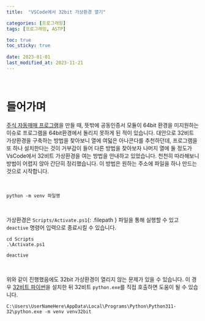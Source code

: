 ```yaml
---
title:  "VSCode에서 32bit 가상환경 열기"

categories: [프로그래밍]
tags: [프로그래밍, ASTP]

toc: true
toc_sticky: true
 
date: 2023-01-01
last_modified_at: 2023-11-21
---
```


<br>

# 들어가며

[주식 자동매매 프로그램](https://kiw6024.github.io/posts/ASTP/)을 만들 때, 뜻밖에 공동인증서 모듈이 64bit 환경을 미지원하는 이슈로 프로그램을 64bit환경에서 돌리지 못하게 된 적이 있습니다. 대안으로 32비트 가상환경을 구축하는 방법을 찾아보니 열에 여덟은 아나콘다를 추천하던데, 프로그램을 또 하나 설치한다는 것이 거부감이 들어 다른 방법을 찾아보자 나머지 열에 둘 정도가 VsCode에서 32비트 가상환경을 여는 방법을 안내하고 있었습니다. 천천히 따라해보니 방법이 어렵지 않아 간단히 정리했습니다. 이 방법은 원하는 주소에 파일을 하나 만드는 것으로 시작합니다.

<br>

```terminal
python -m venv 파일명
```

<br>

가상환경은 `Scripts/Activate.ps1`{: .filepath } 파일을 통해 실행할 수 있고 `deactive` 명령어 입력으로 종료시킬 수 있습니다.


```terminal
cd Scripts
.\Activate.ps1
```

```terminal
deactive
```

<br>

위와 같이 진행했음에도 32bit 가상환경이 열리지 않는 문제가 있을 수 있습니다. 이 경우 [32비트 파이썬](https://www.python.org/downloads/windows/)을 설치한 뒤 32비트 `python.exe`를 직접 호출하면 도움이 될 수 있습니다.

```terminal
C:\Users\UserNameHere\AppData\Local\Programs\Python\Python311-32\python.exe -m venv venv32bit
```